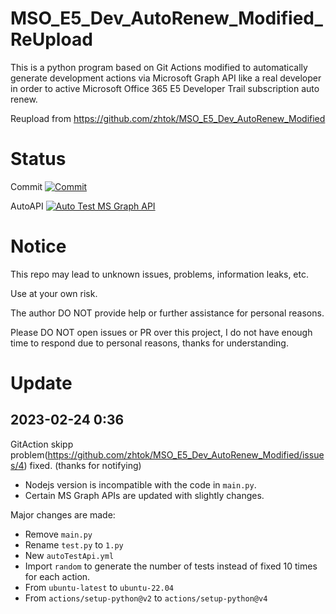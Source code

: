 # MSO_E5_Dev_AutoRenew_Modified_ReUpload
This is a python program based on Git Actions modified to automatically generate development actions via Microsoft Graph API like a real developer in order to active Microsoft Office 365 E5 Developer Trail subscription auto renew.

Reupload from https://github.com/zhtok/MSO_E5_Dev_AutoRenew_Modified

# Status
Commit [![Commit](https://github.com/1stlast69/MakakoV2/actions/workflows/Commit.yml/badge.svg?branch=main)](https://github.com/1stlast69/MakakoV2/actions/workflows/Commit.yml)

AutoAPI [![Auto Test MS Graph API](https://github.com/1stlast69/MakakoV2/actions/workflows/autoTestApi.yml/badge.svg)](https://github.com/1stlast69/MakakoV2/actions/workflows/autoTestApi.yml)

# Notice
This repo may lead to unknown issues, problems, information leaks, etc. 

Use at your own risk.

The author DO NOT provide help or further assistance for personal reasons.

Please DO NOT open issues or PR over this project, I do not have enough time to respond due to personal reasons, thanks for understanding.

# Update
## 2023-02-24 0:36
GitAction skipp problem(https://github.com/zhtok/MSO_E5_Dev_AutoRenew_Modified/issues/4) fixed. (thanks for notifying)
- Nodejs version is incompatible with the code in ```main.py```. 
- Certain MS Graph APIs are updated with slightly changes.

Major changes are made:
- Remove ```main.py``` 
- Rename ```test.py``` to ```1.py```
- New ```autoTestApi.yml```
- Import ```random``` to generate the number of tests instead of fixed 10 times for each action.
- From ```ubuntu-latest``` to ```ubuntu-22.04```
- From ```actions/setup-python@v2``` to ```actions/setup-python@v4```
